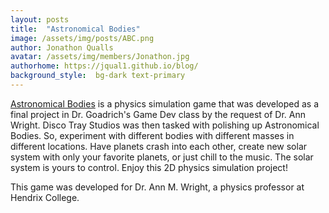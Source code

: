 ```yaml
---
layout: posts
title:  "Astronomical Bodies"
image: /assets/img/posts/ABC.png
author: Jonathon Qualls
avatar: /assets/img/members/Jonathon.jpg
authorhome: https://jqual1.github.io/blog/
background_style:  bg-dark text-primary
---
```


[Astronomical Bodies](https://discotraystudios.itch.io/astronomical-bodies) is a physics simulation game that was developed as a final project in Dr. Goadrich's Game Dev class by the request of Dr. Ann Wright.
Disco Tray Studios was then tasked with polishing up Astronomical Bodies.
So, experiment with different bodies with different masses in different locations.
Have planets crash into each other, create new solar system with only your favorite planets, or just chill to the music.
The solar system is yours to control.
Enjoy this 2D physics simulation project!

This game was developed for Dr. Ann M. Wright, a physics professor at Hendrix College.
